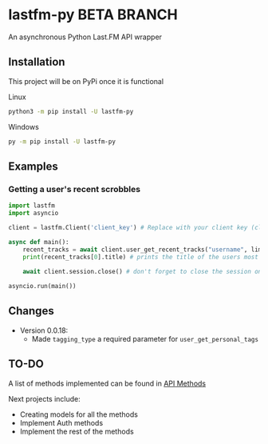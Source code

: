 # lastfm-py BETA BRANCH
An asynchronous Python Last.FM API wrapper

## Installation

This project will be on PyPi once it is functional

Linux
```sh
python3 -m pip install -U lastfm-py
```
Windows
```sh
py -m pip install -U lastfm-py
```

## Examples

### Getting a user's recent scrobbles
```Python
import lastfm
import asyncio

client = lastfm.Client('client_key') # Replace with your client key (client_secret is optional)

async def main():
    recent_tracks = await client.user_get_recent_tracks("username", limit=5)
    print(recent_tracks[0].title) # prints the title of the users most recently scrobbled track
    
    await client.session.close() # don't forget to close the session once finished with everything

asyncio.run(main())
```

## Changes
- Version 0.0.18:
  - Made `tagging_type` a required parameter for `user_get_personal_tags`


## TO-DO
A list of methods implemented can be found in [API Methods](docs/methods.md)

Next projects include:
- Creating models for all the methods
- Implement Auth methods
- Implement the rest of the methods